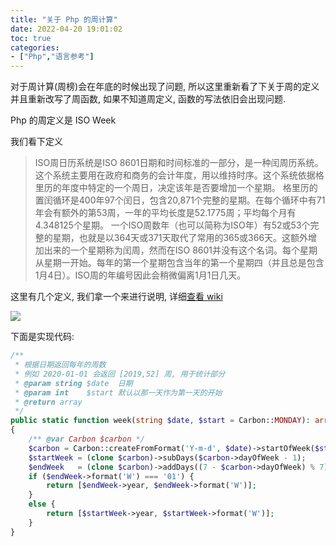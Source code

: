 ```yaml
---
title: "关于 Php 的周计算"
date: 2022-04-20 19:01:02
toc: true
categories:
- ["Php","语言参考"]
---
```


对于周计算(周榜)会在年底的时候出现了问题, 所以这里重新看了下关于周的定义并且重新改写了周函数, 如果不知道周定义, 函数的写法依旧会出现问题.

Php 的周定义是 ISO Week

我们看下定义
> ISO周日历系统是ISO 8601日期和时间标准的一部分，是一种闰周历系统。这个系统主要用在政府和商务的会计年度，用以维持时序。这个系统依据格里历的年度中特定的一个周日，决定该年是否要增加一个星期。
> 格里历的置闰循环是400年97个闰日，包含20,871个完整的星期。在每个循环中有71年会有额外的第53周，一年的平均长度是52.1775周；平均每个月有4.348125个星期。
> 一个ISO周数年（也可以简称为ISO年）有52或53个完整的星期，也就是以364天或371天取代了常用的365或366天。这额外增加出来的一个星期称为闰周，然而在ISO 8601并没有这个名词。每个星期从星期一开始。每年的第一个星期包含当年的第一个星期四（并且总是包含1月4日）。ISO周的年编号因此会稍微偏离1月1日几天。

这里有几个定义, 我们拿一个来进行说明, 详细[查看 wiki](https://zh.wikipedia.org/wiki/ISO%E9%80%B1%E6%97%A5%E6%9B%86)

![](https://file.wulicode.com/note/2021/11-11/15-55-19025.png#id=Jkh3Y&originHeight=260&originWidth=825&originalType=binary&ratio=1&rotation=0&showTitle=false&status=done&style=none&title=)

下面是实现代码:



```php
/**
 * 根据日期返回每年的周数
 * 例如 2020-01-01 会返回 [2019,52] 周, 用于统计部分
 * @param string $date  日期
 * @param int    $start 默认以那一天作为第一天的开始
 * @return array
 */
public static function week(string $date, $start = Carbon::MONDAY): array
{
    /** @var Carbon $carbon */
    $carbon = Carbon::createFromFormat('Y-m-d', $date)->startOfWeek($start);
    $startWeek = (clone $carbon)->subDays($carbon->dayOfWeek - 1);
    $endWeek   = (clone $carbon)->addDays((7 - $carbon->dayOfWeek) % 7);
    if ($endWeek->format('W') === '01') {
        return [$endWeek->year, $endWeek->format('W')];
    }
    else {
        return [$startWeek->year, $startWeek->format('W')];
    }
}
```

